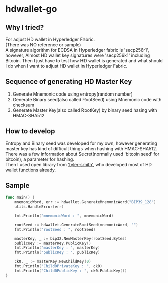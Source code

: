 # hdwallet-go

## Why I tried?
For adjust HD wallet in Hyperledger Fabric.  
(There was NO reference or sample)  
A signature algorithm for ECDSA in Hyperledger fabric is 'secp256r1', however, Almost HD wallet key signatures were 'secp256k1' including Bitcoin. Then I just have to test how HD wallet is generated and what should I do when I want to adjust HD wallet in Hyperledger Fabric.


## Sequence of generating HD Master Key
1. Generate Mnemonic code using entropy(random number)
2. Generate Binary seed(also called RootSeed) using Mnemonic code with checksum
3. Generate Master Key(also called RootKey) by binary seed hasing with HMAC-SHA512 

## How to develop
Entropy and Binary seed was developed for my own, however generating master key has kind of difficult things when hashing with HMAC-SHA512. There was a few information about Secret(normally used 'bitcoin seed' for bitcoin), a parameter for hashing.  
Then I used open library from ['tyler-smith'](https://github.com/tyler-smith/go-bip32), who developed most of HD wallet functions already.  

## Sample
```go
func main() {
	mnemonicWord, err := hdwallet.GenerateMnemonicWord("BIP39_128")
	utils.HandleError(err)

	fmt.Println("mnemonicWord : ", mnemonicWord)

	rootSeed := hdwallet.GenerateRootSeed(mnemonicWord, "")
	fmt.Println("rootSeed : ", rootSeed)

	masterKey, _ := bip32.NewMasterKey(rootSeed.Bytes)
	publicKey := masterKey.PublicKey()
	fmt.Println("masterKey : ", masterKey)
	fmt.Println("publicKey : ", publicKey)

	ck0, _ := masterKey.NewChildKey(0)
	fmt.Println("Child0PrivateKey : ", ck0)
	fmt.Println("Child0PublicKey : ", ck0.PublicKey())
}
```
